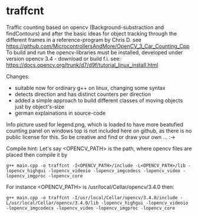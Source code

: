 # traffcnt
Traffic counting based on opencv (Background-substraction and findContours) and after the basic ideas for object tracking through the different frames in a reference-program by Chris D. see https://github.com/MicrocontrollersAndMore/OpenCV_3_Car_Counting_Cpp
To build and run the opencv-libraries must be installed, developed under version opencv 3.4 - download or build f.i. see: https://docs.opencv.org/trunk/d7/d9f/tutorial_linux_install.html 


Changes: 
- suitable now for ordinary g++ on linux, changing some syntax
- detects direction and has distinct counters per direction 
- added a simple approach to build different classes of moving objects just by object's-size
- german explainations in source-code

Info picture used for legend.png, which is loaded to have more beatufied counting panel on windows top is not included here on github, as there is no public license for this. So be creative and find or draw your own ... :->

Compile hint: Let's say <OPENCV_PATH> is the path, where opencv files are placed then compile it by 

`g++ main.cpp -o traffcnt -I<OPENCV_PATH>/include -L<OPENCV_PATH>/lib -lopencv_highgui -lopencv_videoio -lopencv_imgcodecs -lopencv_video -lopencv_imgproc -lopencv_core`

For instance <OPENCV_PATH> is /usr/local/Cellar/opencv/3.4.0 then:

`g++ main.cpp -o traffcnt -I/usr/local/Cellar/opencv/3.4.0/include -L/usr/local/Cellar/opencv/3.4.0/lib -lopencv_highgui -lopencv_videoio -lopencv_imgcodecs -lopencv_video -lopencv_imgproc -lopencv_core`
